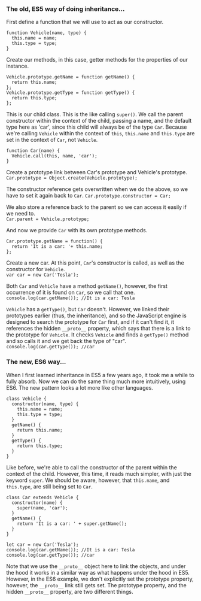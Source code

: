 ### The old, ES5 way of doing inheritance...

First define a function that we will use to act as our constructor.
```
function Vehicle(name, type) {
  this.name = name;
  this.type = type;
}
```

Create our methods, in this case, getter methods for the properties of our instance.
```
Vehicle.prototype.getName = function getName() {
  return this.name;
};
Vehicle.prototype.getType = function getType() {
  return this.type;
};
```

This is our child class. This is the like calling `super()`. We call the parent constructor within the context of the child, passing a name, and the default type here as 'car', since this child will always be of the type `Car`. Because we're calling `Vehicle` within the context of `this`, `this.name` and `this.type` are set in the context of `Car`, not `Vehicle`.
```
function Car(name) {
  Vehicle.call(this, name, 'car');
}
```

Create a prototype link between Car's prototype and Vehicle's prototype.  
`Car.prototype = Object.create(Vehicle.prototype);`

The constructor reference gets overwritten when we do the above, so we have to set it again back to `Car`.
`Car.prototype.constructor = Car;`

We also store a reference back to the parent so we can access it easily if we need to.  
`Car.parent = Vehicle.prototype;`

And now we provide `Car` with its own prototype methods.  
```
Car.prototype.getName = function() {
  return 'It is a car: '+ this.name;
};
```

Create a new car. At this point, `Car`'s constructor is called, as well as the constructor for `Vehicle`.  
`var car = new Car('Tesla');`

Both `Car` and `Vehicle` have a method `getName()`, however, the first occurrence of it is found on `Car`, so we call that one.  
`console.log(car.getName()); //It is a car: Tesla`

`Vehicle` has a `getType()`, but `Car` doesn't. However, we linked their prototypes earlier (thus, the inheritance), and so the JavaScript engine is designed to search the prototype for `Car` first, and if it can't find it, it references the hidden `__proto__` property, which says that there is a link to the prototype for `Vehicle`. It checks `Vehicle` and finds a `getType()` method and so calls it and we get back the type of "car".  
`console.log(car.getType()); //car`

### The new, ES6 way...

When I first learned inheritance in ES5 a few years ago, it took me a while to fully absorb. Now we can do the same thing much more intuitively, using ES6. The new pattern looks a lot more like other languages.
```
class Vehicle {
  constructor(name, type) {
    this.name = name;
    this.type = type;
  }
  getName() {
    return this.name;
  }
  getType() {
    return this.type;
  }
}
```
Like before, we're able to call the constructor of the parent within the context of the child. However, this time, it reads much simpler, with just the keyword `super`. We should be aware, however, that `this.name`, and `this.type`, are still being set to `Car`.
```
class Car extends Vehicle {
  constructor(name) {
    super(name, 'car');
  }
  getName() {
    return 'It is a car: ' + super.getName();
  }
}

let car = new Car('Tesla');
console.log(car.getName()); //It is a car: Tesla
console.log(car.getType()); //car
```  
Note that we use the `__proto__` object here to link the objects, and under the hood it works in a similar way as what happens under the hood in ES5. However, in the ES6 example, we don't explicitly set the prototype property, however, the `__proto__` link still gets set. The prototype property, and the hidden `__proto__` property, are two different things.
